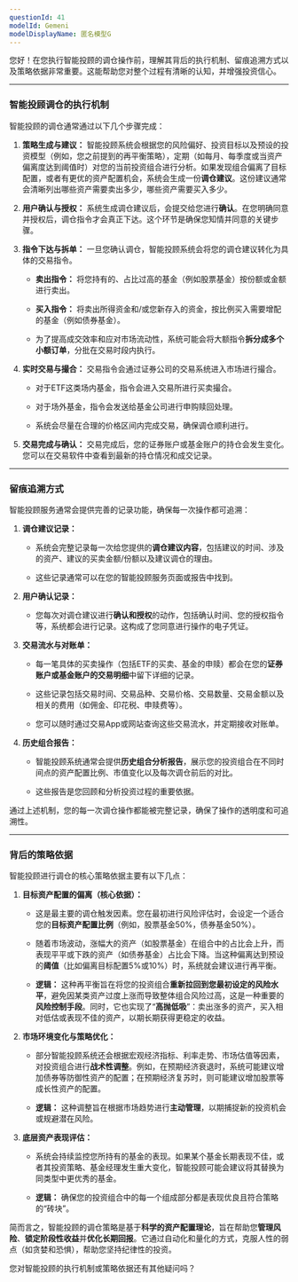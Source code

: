 ```yaml
---
questionId: 41
modelId: Gemeni
modelDisplayName: 匿名模型G
---
```

您好！在您执行智能投顾的调仓操作前，理解其背后的执行机制、留痕追溯方式以及策略依据非常重要。这能帮助您对整个过程有清晰的认知，并增强投资信心。

---

### **智能投顾调仓的执行机制**

智能投顾的调仓通常通过以下几个步骤完成：

1. **策略生成与建议：** 智能投顾系统会根据您的风险偏好、投资目标以及预设的投资模型（例如，您之前提到的再平衡策略），定期（如每月、每季度或当资产偏离度达到阈值时）对您的当前投资组合进行分析。如果发现组合偏离了目标配置，或者有更优的资产配置机会，系统会生成一份**调仓建议**。这份建议通常会清晰列出哪些资产需要卖出多少，哪些资产需要买入多少。
    
2. **用户确认与授权：** 系统生成调仓建议后，会提交给您进行**确认**。在您明确同意并授权后，调仓指令才会真正下达。这个环节是确保您知情并同意的关键步骤。
    
3. **指令下达与拆单：** 一旦您确认调仓，智能投顾系统会将您的调仓建议转化为具体的交易指令。
    
    - **卖出指令：** 将您持有的、占比过高的基金（例如股票基金）按份额或金额进行卖出。
        
    - **买入指令：** 将卖出所得资金和/或您新存入的资金，按比例买入需要增配的基金（例如债券基金）。
        
    - 为了提高成交效率和应对市场流动性，系统可能会将大额指令**拆分成多个小额订单**，分批在交易时段内执行。
        
4. **实时交易与撮合：** 交易指令会通过证券公司的交易系统进入市场进行撮合。
    
    - 对于ETF这类场内基金，指令会进入交易所进行买卖撮合。
        
    - 对于场外基金，指令会发送给基金公司进行申购赎回处理。
        
    - 系统会尽量在合理的价格区间内完成交易，确保调仓顺利进行。
        
5. **交易完成与确认：** 交易完成后，您的证券账户或基金账户的持仓会发生变化。您可以在交易软件中查看到最新的持仓情况和成交记录。
    

---

### **留痕追溯方式**

智能投顾服务通常会提供完善的记录功能，确保每一次操作都可追溯：

1. **调仓建议记录：**
    
    - 系统会完整记录每一次给您提供的**调仓建议内容**，包括建议的时间、涉及的资产、建议的买卖金额/份额以及建议调仓的理由。
        
    - 这些记录通常可以在您的智能投顾服务页面或报告中找到。
        
2. **用户确认记录：**
    
    - 您每次对调仓建议进行**确认和授权**的动作，包括确认时间、您的授权指令等，系统都会进行记录。这构成了您同意进行操作的电子凭证。
        
3. **交易流水与对账单：**
    
    - 每一笔具体的买卖操作（包括ETF的买卖、基金的申赎）都会在您的**证券账户或基金账户的交易明细**中留下详细的记录。
        
    - 这些记录包括交易时间、交易品种、交易价格、交易数量、交易金额以及相关的费用（如佣金、印花税、申赎费等）。
        
    - 您可以随时通过交易App或网站查询这些交易流水，并定期接收对账单。
        
4. **历史组合报告：**
    
    - 智能投顾系统通常会提供**历史组合分析报告**，展示您的投资组合在不同时间点的资产配置比例、市值变化以及每次调仓前后的对比。
        
    - 这些报告是您回顾和分析投资过程的重要依据。
        

通过上述机制，您的每一次调仓操作都能被完整记录，确保了操作的透明度和可追溯性。

---

### **背后的策略依据**

智能投顾进行调仓的核心策略依据主要有以下几点：

1. **目标资产配置的偏离（核心依据）：**
    
    - 这是最主要的调仓触发因素。您在最初进行风险评估时，会设定一个适合您的**目标资产配置比例**（例如，股票基金50%，债券基金50%）。
        
    - 随着市场波动，涨幅大的资产（如股票基金）在组合中的占比会上升，而表现平平或下跌的资产（如债券基金）占比会下降。当这种偏离达到预设的**阈值**（比如偏离目标配置5%或10%）时，系统就会建议进行再平衡。
        
    - **逻辑：** 这种再平衡旨在将您的投资组合**重新拉回到您最初设定的风险水平**，避免因某类资产过度上涨而导致整体组合风险过高，这是一种重要的**风险控制手段**。同时，它也实现了“**高抛低吸**”：卖出涨多的资产，买入相对低估或表现不佳的资产，以期长期获得更稳定的收益。
        
2. **市场环境变化与策略优化：**
    
    - 部分智能投顾系统还会根据宏观经济指标、利率走势、市场估值等因素，对投资组合进行**战术性调整**。例如，在预期经济衰退时，系统可能建议增加债券等防御性资产的配置；在预期经济复苏时，则可能建议增加股票等成长性资产的配置。
        
    - **逻辑：** 这种调整旨在根据市场趋势进行**主动管理**，以期捕捉新的投资机会或规避潜在风险。
        
3. **底层资产表现评估：**
    
    - 系统会持续监控您所持有的基金的表现。如果某个基金长期表现不佳，或者其投资策略、基金经理发生重大变化，智能投顾可能会建议将其替换为同类型中更优秀的基金。
        
    - **逻辑：** 确保您的投资组合中的每一个组成部分都是表现优良且符合策略的“砖块”。
        

简而言之，智能投顾的调仓策略是基于**科学的资产配置理论**，旨在帮助您**管理风险**、**锁定阶段性收益**并**优化长期回报**。它通过自动化和量化的方式，克服人性的弱点（如贪婪和恐惧），帮助您坚持纪律性的投资。

您对智能投顾的执行机制或策略依据还有其他疑问吗？
